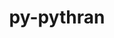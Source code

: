 ---
title: "py-pythran"
layout: cache
categories: [package, develop-2023-10-01]
meta: {"versions": ["0.12.2"], "compilers": ["apple-clang@=14.0.0", "gcc@=11.1.0", "gcc@=11.3.0", "gcc@=12.1.0"], "oss": ["ubuntu20.04", "ubuntu22.04", "ventura"], "platforms": ["darwin", "linux"], "targets": ["aarch64", "ppc64le", "x86_64_v3"], "stacks": ["e4s", "e4s-power", "ml-darwin-aarch64-mps", "ml-linux-x86_64-cpu", "ml-linux-x86_64-cuda", "ml-linux-x86_64-rocm", "root", "tutorial"], "num_specs": 17, "num_specs_by_stack": {"ml-darwin-aarch64-mps": 3, "root": 17, "e4s": 3, "e4s-power": 3, "ml-linux-x86_64-cuda": 5, "ml-linux-x86_64-cpu": 5, "ml-linux-x86_64-rocm": 3, "tutorial": 1}}
spec_details: [{"hash": "ajus7fyrjcwh3jfrazv6gl3cfyfqzivo", "compiler": "apple-clang@=14.0.0", "versions": ["0.12.2"], "os": "ventura", "platform": "darwin", "target": "aarch64", "variants": ["build_system=python_pip"], "stacks": ["ml-darwin-aarch64-mps", "root"], "size": "-", "tarball": "https://binaries.spack.io/releases/develop-2023-10-01/build_cache/darwin-ventura-aarch64/apple-clang-14.0.0/py-pythran-0.12.2/darwin-ventura-aarch64-apple-clang-14.0.0-py-pythran-0.12.2-ajus7fyrjcwh3jfrazv6gl3cfyfqzivo.spack"}, {"hash": "jud7om3iufrc7kfklf2rbsrkls7p32ft", "compiler": "apple-clang@=14.0.0", "versions": ["0.12.2"], "os": "ventura", "platform": "darwin", "target": "aarch64", "variants": ["build_system=python_pip"], "stacks": ["ml-darwin-aarch64-mps", "root"], "size": "-", "tarball": "https://binaries.spack.io/releases/develop-2023-10-01/build_cache/darwin-ventura-aarch64/apple-clang-14.0.0/py-pythran-0.12.2/darwin-ventura-aarch64-apple-clang-14.0.0-py-pythran-0.12.2-jud7om3iufrc7kfklf2rbsrkls7p32ft.spack"}, {"hash": "iytmavkyui5ox6o6hcbozz5sfh73v5pa", "compiler": "apple-clang@=14.0.0", "versions": ["0.12.2"], "os": "ventura", "platform": "darwin", "target": "aarch64", "variants": ["build_system=python_pip"], "stacks": ["ml-darwin-aarch64-mps", "root"], "size": "-", "tarball": "https://binaries.spack.io/releases/develop-2023-10-01/build_cache/darwin-ventura-aarch64/apple-clang-14.0.0/py-pythran-0.12.2/darwin-ventura-aarch64-apple-clang-14.0.0-py-pythran-0.12.2-iytmavkyui5ox6o6hcbozz5sfh73v5pa.spack"}, {"hash": "kcvydkkjpi6gsmyyz3gjtbkilq2vnun7", "compiler": "gcc@=11.1.0", "versions": ["0.12.2"], "os": "ubuntu20.04", "platform": "linux", "target": "x86_64_v3", "variants": ["build_system=python_pip"], "stacks": ["e4s", "root"], "size": "-", "tarball": "https://binaries.spack.io/releases/develop-2023-10-01/build_cache/linux-ubuntu20.04-x86_64_v3/gcc-11.1.0/py-pythran-0.12.2/linux-ubuntu20.04-x86_64_v3-gcc-11.1.0-py-pythran-0.12.2-kcvydkkjpi6gsmyyz3gjtbkilq2vnun7.spack"}, {"hash": "ldeioagivwq2bfeejb7hdovbpruhdjsh", "compiler": "gcc@=11.1.0", "versions": ["0.12.2"], "os": "ubuntu20.04", "platform": "linux", "target": "ppc64le", "variants": ["build_system=python_pip"], "stacks": ["root", "e4s-power"], "size": "-", "tarball": "https://binaries.spack.io/releases/develop-2023-10-01/build_cache/linux-ubuntu20.04-ppc64le/gcc-11.1.0/py-pythran-0.12.2/linux-ubuntu20.04-ppc64le-gcc-11.1.0-py-pythran-0.12.2-ldeioagivwq2bfeejb7hdovbpruhdjsh.spack"}, {"hash": "fcipgf56b6vmt6gx2b7bj7seofyqvd4n", "compiler": "gcc@=11.1.0", "versions": ["0.12.2"], "os": "ubuntu20.04", "platform": "linux", "target": "ppc64le", "variants": ["build_system=python_pip"], "stacks": ["root", "e4s-power"], "size": "-", "tarball": "https://binaries.spack.io/releases/develop-2023-10-01/build_cache/linux-ubuntu20.04-ppc64le/gcc-11.1.0/py-pythran-0.12.2/linux-ubuntu20.04-ppc64le-gcc-11.1.0-py-pythran-0.12.2-fcipgf56b6vmt6gx2b7bj7seofyqvd4n.spack"}, {"hash": "z75gd7aqvmjjvua4qjq6s4skpmjxd4r5", "compiler": "gcc@=11.1.0", "versions": ["0.12.2"], "os": "ubuntu20.04", "platform": "linux", "target": "ppc64le", "variants": ["build_system=python_pip"], "stacks": ["root", "e4s-power"], "size": "-", "tarball": "https://binaries.spack.io/releases/develop-2023-10-01/build_cache/linux-ubuntu20.04-ppc64le/gcc-11.1.0/py-pythran-0.12.2/linux-ubuntu20.04-ppc64le-gcc-11.1.0-py-pythran-0.12.2-z75gd7aqvmjjvua4qjq6s4skpmjxd4r5.spack"}, {"hash": "uraxoej436a3gdzauf4lbwnl2e7pn2pl", "compiler": "gcc@=11.1.0", "versions": ["0.12.2"], "os": "ubuntu20.04", "platform": "linux", "target": "x86_64_v3", "variants": ["build_system=python_pip"], "stacks": ["e4s", "root"], "size": "-", "tarball": "https://binaries.spack.io/releases/develop-2023-10-01/build_cache/linux-ubuntu20.04-x86_64_v3/gcc-11.1.0/py-pythran-0.12.2/linux-ubuntu20.04-x86_64_v3-gcc-11.1.0-py-pythran-0.12.2-uraxoej436a3gdzauf4lbwnl2e7pn2pl.spack"}, {"hash": "7oermwons2oqgiqb32mycs7hxd2dvw7w", "compiler": "gcc@=11.1.0", "versions": ["0.12.2"], "os": "ubuntu20.04", "platform": "linux", "target": "x86_64_v3", "variants": ["build_system=python_pip"], "stacks": ["e4s", "root"], "size": "-", "tarball": "https://binaries.spack.io/releases/develop-2023-10-01/build_cache/linux-ubuntu20.04-x86_64_v3/gcc-11.1.0/py-pythran-0.12.2/linux-ubuntu20.04-x86_64_v3-gcc-11.1.0-py-pythran-0.12.2-7oermwons2oqgiqb32mycs7hxd2dvw7w.spack"}, {"hash": "ut745aagv3trsmumy3satdbks5oxhe47", "compiler": "gcc@=11.3.0", "versions": ["0.12.2"], "os": "ubuntu22.04", "platform": "linux", "target": "x86_64_v3", "variants": ["build_system=python_pip"], "stacks": ["ml-linux-x86_64-cuda", "root"], "size": "-", "tarball": "https://binaries.spack.io/releases/develop-2023-10-01/build_cache/linux-ubuntu22.04-x86_64_v3/gcc-11.3.0/py-pythran-0.12.2/linux-ubuntu22.04-x86_64_v3-gcc-11.3.0-py-pythran-0.12.2-ut745aagv3trsmumy3satdbks5oxhe47.spack"}, {"hash": "rnogrbolhr46ylbhse6wattkvigj37px", "compiler": "gcc@=11.3.0", "versions": ["0.12.2"], "os": "ubuntu22.04", "platform": "linux", "target": "x86_64_v3", "variants": ["build_system=python_pip"], "stacks": ["ml-linux-x86_64-cuda", "root"], "size": "-", "tarball": "https://binaries.spack.io/releases/develop-2023-10-01/build_cache/linux-ubuntu22.04-x86_64_v3/gcc-11.3.0/py-pythran-0.12.2/linux-ubuntu22.04-x86_64_v3-gcc-11.3.0-py-pythran-0.12.2-rnogrbolhr46ylbhse6wattkvigj37px.spack"}, {"hash": "zansjv7lbigm2p7sgmbbcqx274yg6tkv", "compiler": "gcc@=11.3.0", "versions": ["0.12.2"], "os": "ubuntu22.04", "platform": "linux", "target": "x86_64_v3", "variants": ["build_system=python_pip"], "stacks": ["root", "ml-linux-x86_64-cpu"], "size": "-", "tarball": "https://binaries.spack.io/releases/develop-2023-10-01/build_cache/linux-ubuntu22.04-x86_64_v3/gcc-11.3.0/py-pythran-0.12.2/linux-ubuntu22.04-x86_64_v3-gcc-11.3.0-py-pythran-0.12.2-zansjv7lbigm2p7sgmbbcqx274yg6tkv.spack"}, {"hash": "srhvms2jxwglrzgcrxfzy7t2pucfijaw", "compiler": "gcc@=11.3.0", "versions": ["0.12.2"], "os": "ubuntu22.04", "platform": "linux", "target": "x86_64_v3", "variants": ["build_system=python_pip"], "stacks": ["ml-linux-x86_64-cuda", "ml-linux-x86_64-rocm", "root", "ml-linux-x86_64-cpu"], "size": "-", "tarball": "https://binaries.spack.io/releases/develop-2023-10-01/build_cache/linux-ubuntu22.04-x86_64_v3/gcc-11.3.0/py-pythran-0.12.2/linux-ubuntu22.04-x86_64_v3-gcc-11.3.0-py-pythran-0.12.2-srhvms2jxwglrzgcrxfzy7t2pucfijaw.spack"}, {"hash": "qmkozb6le2d4nte27uqafvyhh3cbo76c", "compiler": "gcc@=11.3.0", "versions": ["0.12.2"], "os": "ubuntu22.04", "platform": "linux", "target": "x86_64_v3", "variants": ["build_system=python_pip"], "stacks": ["ml-linux-x86_64-cuda", "ml-linux-x86_64-rocm", "root", "ml-linux-x86_64-cpu"], "size": "-", "tarball": "https://binaries.spack.io/releases/develop-2023-10-01/build_cache/linux-ubuntu22.04-x86_64_v3/gcc-11.3.0/py-pythran-0.12.2/linux-ubuntu22.04-x86_64_v3-gcc-11.3.0-py-pythran-0.12.2-qmkozb6le2d4nte27uqafvyhh3cbo76c.spack"}, {"hash": "vzyqhaaxobbsehmp3hwmhd6jyknhu2hs", "compiler": "gcc@=11.3.0", "versions": ["0.12.2"], "os": "ubuntu22.04", "platform": "linux", "target": "x86_64_v3", "variants": ["build_system=python_pip"], "stacks": ["ml-linux-x86_64-cuda", "ml-linux-x86_64-rocm", "root", "ml-linux-x86_64-cpu"], "size": "-", "tarball": "https://binaries.spack.io/releases/develop-2023-10-01/build_cache/linux-ubuntu22.04-x86_64_v3/gcc-11.3.0/py-pythran-0.12.2/linux-ubuntu22.04-x86_64_v3-gcc-11.3.0-py-pythran-0.12.2-vzyqhaaxobbsehmp3hwmhd6jyknhu2hs.spack"}, {"hash": "23rpupvnyznw7piorr35klvppp4bde5z", "compiler": "gcc@=11.3.0", "versions": ["0.12.2"], "os": "ubuntu22.04", "platform": "linux", "target": "x86_64_v3", "variants": ["build_system=python_pip"], "stacks": ["root", "ml-linux-x86_64-cpu"], "size": "-", "tarball": "https://binaries.spack.io/releases/develop-2023-10-01/build_cache/linux-ubuntu22.04-x86_64_v3/gcc-11.3.0/py-pythran-0.12.2/linux-ubuntu22.04-x86_64_v3-gcc-11.3.0-py-pythran-0.12.2-23rpupvnyznw7piorr35klvppp4bde5z.spack"}, {"hash": "q6pb3iaz4awveoiodkm4chpllfqfrhjd", "compiler": "gcc@=12.1.0", "versions": ["0.12.2"], "os": "ubuntu22.04", "platform": "linux", "target": "x86_64_v3", "variants": ["build_system=python_pip"], "stacks": ["tutorial", "root"], "size": "-", "tarball": "https://binaries.spack.io/releases/develop-2023-10-01/build_cache/linux-ubuntu22.04-x86_64_v3/gcc-12.1.0/py-pythran-0.12.2/linux-ubuntu22.04-x86_64_v3-gcc-12.1.0-py-pythran-0.12.2-q6pb3iaz4awveoiodkm4chpllfqfrhjd.spack"}]
---